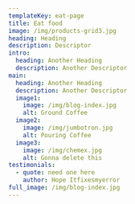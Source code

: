 ```yaml
---
templateKey: eat-page
title: Eat food
image: /img/products-grid3.jpg
heading: Heading
description: Descriptor
intro:
  heading: Another Heading
  description: Another Descriptor
main:
  heading: Another Heading
  description: Another Descriptor
  image1:
    image: /img/blog-index.jpg
    alt: Ground Coffee
  image2:
    image: /img/jumbotron.jpg
    alt: Pouring Coffee
  image3:
    image: /img/chemex.jpg
    alt: Gonna delete this
testimonials:
  - quote: need one here
    author: Hope Itfixesmyerror
full_image: /img/blog-index.jpg
---
```

